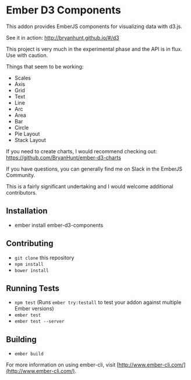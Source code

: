 # Ember D3 Components

This addon provides EmberJS components for visualizing data with d3.js.

See it in action: http://bryanhunt.github.io/#/d3

This project is very much in the experimental phase and the API is in flux.  
Use with caution.

Things that seem to be working:
* Scales
* Axis
* Grid
* Text
* Line
* Arc
* Area
* Bar
* Circle
* Pie Layout
* Stack Layout

If you need to create charts, I would recommend checking out: https://github.com/BryanHunt/ember-d3-charts

If you have questions, you can generally find me on Slack in the EmberJS Community.

This is a fairly significant undertaking and I would welcome additional contributors.

## Installation

* ember install ember-d3-components

## Contributing

* `git clone` this repository
* `npm install`
* `bower install`

## Running Tests

* `npm test` (Runs `ember try:testall` to test your addon against multiple Ember versions)
* `ember test`
* `ember test --server`

## Building

* `ember build`

For more information on using ember-cli, visit [http://www.ember-cli.com/](http://www.ember-cli.com/).
